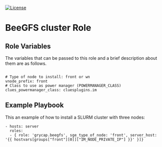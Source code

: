 [![License](https://img.shields.io/badge/license-Apache%202-blue.svg)](https://www.apache.org/licenses/LICENSE-2.0)

BeeGFS cluster Role
=======================

Role Variables
--------------

The variables that can be passed to this role and a brief description about them are as follows.
```

# Type of node to install: front or wn
vnode_prefix: front
# Class to use as power manager (POWERMANAGER_CLASS)
clues_powermanager_class: cluesplugins.im
```

Example Playbook
----------------

This an example of how to install a SLURM cluster with three nodes:
```
- hosts: server
  roles:
  - { role: 'grycap.beegfs', sge_type_of_node: 'front', server_host: '{{ hostvars[groups["front"][0]]["IM_NODE_PRIVATE_IP"] }}' }]}
```

